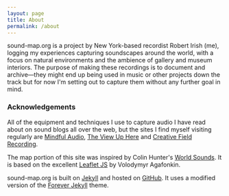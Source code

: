 ```yaml
---
layout: page
title: About
permalink: /about
---
```


sound-map.org is a project by New York-based recordist Robert Irish (me), logging my experiences capturing soundscapes around the world, with a focus on natural environments and the ambience of gallery and museum interiors. The purpose of making these recordings is to document and archive—they might end up being used in music or other projects down the track but for now I'm setting out to capture them without any further goal in mind.

### Acknowledgements

All of the equipment and techniques I use to capture audio I have read about on sound blogs all over the web, but the sites I find myself visiting regularly are [Mindful Audio](https://mindful-audio.com), [The View Up Here](https://tombenedict.wordpress.com/) and [Creative Field Recording](https://www.creativefieldrecording.com/).

The map portion of this site was inspired by Colin Hunter's [World Sounds](https://world-sounds.org). It is based on the excellent [Leaflet JS](https://leafletjs.com/) by Volodymyr Agafonkin.

sound-map.org is built on [Jekyll](https://jekyllrb.com/) and hosted on [GitHub](https://github.com). It uses a modified version of the [Forever Jekyll](https://github.com/forever-jekyll/forever-jekyll) theme.